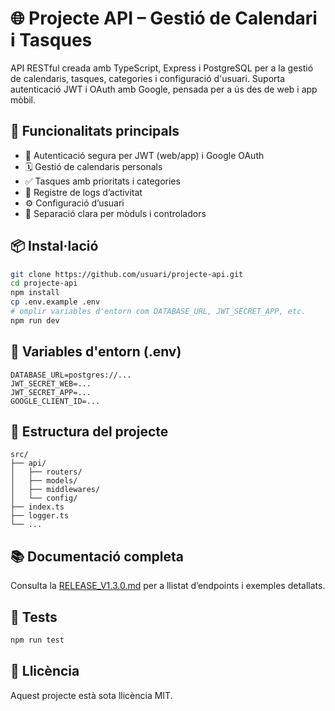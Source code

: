 
# 🌐 Projecte API – Gestió de Calendari i Tasques

API RESTful creada amb TypeScript, Express i PostgreSQL per a la gestió de calendaris, tasques, categories i configuració d'usuari. Suporta autenticació JWT i OAuth amb Google, pensada per a ús des de web i app mòbil.

## 🚀 Funcionalitats principals

- 🔐 Autenticació segura per JWT (web/app) i Google OAuth
- 🗓️ Gestió de calendaris personals
- ✅ Tasques amb prioritats i categories
- 🧾 Registre de logs d’activitat
- ⚙️ Configuració d’usuari
- 📁 Separació clara per mòduls i controladors

## 📦 Instal·lació

```bash
git clone https://github.com/usuari/projecte-api.git
cd projecte-api
npm install
cp .env.example .env
# omplir variables d'entorn com DATABASE_URL, JWT_SECRET_APP, etc.
npm run dev
```

## 🔑 Variables d'entorn (.env)

```
DATABASE_URL=postgres://...
JWT_SECRET_WEB=...
JWT_SECRET_APP=...
GOOGLE_CLIENT_ID=...
```

## 🔧 Estructura del projecte

```
src/
├── api/
│   ├── routers/
│   ├── models/
│   ├── middlewares/
│   └── config/
├── index.ts
├── logger.ts
└── ...
```

## 📚 Documentació completa

Consulta la [RELEASE_V1.3.0.md](./RELEASE_V1.3.0.md) per a llistat d’endpoints i exemples detallats.

## 🧪 Tests

```bash
npm run test
```

## 📜 Llicència

Aquest projecte està sota llicència MIT.
